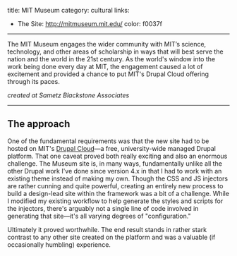 title: MIT Museum
category: cultural
links:
 - The Site: http://mitmuseum.mit.edu/
color: f0037f
-----------------

The MIT Museum engages the wider community with MIT’s science, technology, and other areas of scholarship in ways that will best serve the nation and the world in the 21st century. As the world's window into the work being done every day at MIT, the engagement caused a lot of excitement and provided a chance to put MIT's Drupal Cloud offering through its paces.

_created at Sametz Blackstone Associates_

-----------------

## The approach

One of the fundamental requirements was that the new site had to be hosted on MIT's [Drupal Cloud](http://drupalcloud.mit.edu/)—a free, university-wide managed Drupal platform. That one caveat proved both really exciting and also an enormous challenge. The Museum site is, in many ways, fundamentally unlike all the other Drupal work I've done since version 4.x in that I had to work with an existing theme instead of making my own. Though the CSS and JS injectors are rather cunning and quite powerful, creating an entirely new process to build a design-lead site within the framework was a bit of a challenge. While I modified my existing workflow to help generate the styles and scripts for the injectors, there's arguably not a single line of code involved in generating that site—it's all varying degrees of "configuration."

Ultimately it proved worthwhile. The end result stands in rather stark contrast to any other site created on the platform and was a valuable (if occasionally humbling) experience.